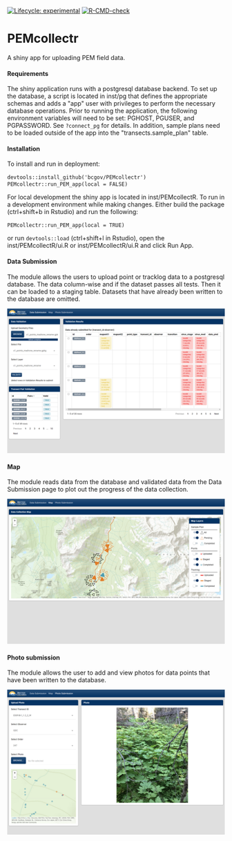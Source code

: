 <!-- badges: start -->
[![Lifecycle: experimental](https://img.shields.io/badge/lifecycle-experimental-orange.svg)](https://lifecycle.r-lib.org/articles/stages.html#experimental)
[![R-CMD-check](https://github.com/bcgov/PEMcollectr/actions/workflows/R-CMD-check.yaml/badge.svg)](https://github.com/bcgov/PEMcollectr/actions/workflows/R-CMD-check.yaml)
<!-- badges: end -->

# PEMcollectr
A shiny app for uploading PEM field data.

#### Requirements

The shiny application runs with a postgresql database backend. To set up the 
database, a script is located in inst/pg that defines the appropriate 
schemas and adds a "app" user with privileges to perform the necessary 
database operations. Prior to running the application, the following 
environment variables will need to be set: PGHOST, PGUSER, and PGPASSWORD. 
See `?connect_pg` for details. In addition, sample plans need to be loaded 
outside of the app into the "transects.sample_plan" table. 

#### Installation

To install and run in deployment:

```
devtools::install_github('bcgov/PEMcollectr')
PEMcollectr::run_PEM_app(local = FALSE)
```

For local development the shiny app is located in inst/PEMcollectR. 
To run in a development environment while making changes. Either 
build the package (ctrl+shift+b in Rstudio) and run the following:

```
PEMcollectr::run_PEM_app(local = TRUE)
```

or run `devtools::load` (ctrl+shift+l in Rstudio), open the 
inst/PEMcollectR/ui.R or inst/PEMcollectR/ui.R and click Run App.


#### Data Submission

The module allows the users to upload point or tracklog data to a postgresql 
database. The data column-wise and if the dataset passes all tests. Then 
it can be loaded to a staging table. Datasets that have already been written to 
the database are omitted.

![](man/figures/data-submission.png)

#### Map

The module reads data from the database and validated data from the Data 
Submission page to plot out the progress of the data collection. 

![](man/figures/map.png)


#### Photo submission

The module allows the user to add and view photos for data points that have 
been written to the database.

![](man/figures/photo-submission.png)
